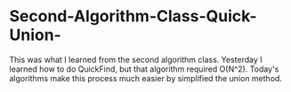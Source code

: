# Second-Algorithm-Class-Quick-Union-
This was what I learned from the second algorithm class. Yesterday I learned how to do QuickFind, but that algorithm required O(N^2). Today's algorithms make this process much easier by simplified the union method.
